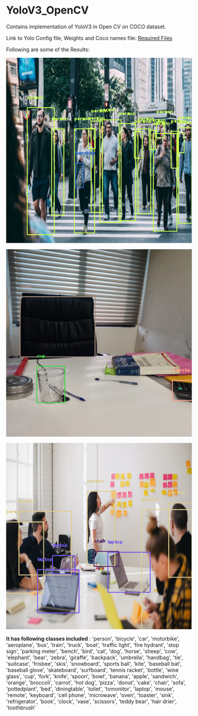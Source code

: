 # YoloV3_OpenCV
Contains implementation of YoloV3 in Open CV on COCO dataset.

Link to Yolo Config file, Weights and Coco names file:
[Required Files](https://drive.google.com/drive/folders/1BgJxW4UGPC0ypJ-fDUz6UnXZInimD9HD?usp=sharing)

Following are some of the Results:

![alt text](https://github.com/mohit138/YoloV3_OpenCV/blob/master/Output/1.PNG?raw=true)

![alt text](https://github.com/mohit138/YoloV3_OpenCV/blob/master/Output/2.PNG?raw=true)

![alt text](https://github.com/mohit138/YoloV3_OpenCV/blob/master/Output/3.PNG?raw=true)


**It has following classes included** : 'person', 'bicycle', 'car', 'motorbike', 'aeroplane', 'bus', 'train', 'truck', 'boat', 'traffic light', 'fire hydrant', 'stop sign', 'parking meter', 'bench', 'bird', 'cat', 'dog', 'horse', 'sheep', 'cow', 'elephant', 'bear', 'zebra', 'giraffe', 'backpack', 'umbrella', 'handbag', 'tie', 'suitcase', 'frisbee', 'skis', 'snowboard', 'sports ball', 'kite', 'baseball bat', 'baseball glove', 'skateboard', 'surfboard', 'tennis racket', 'bottle', 'wine glass', 'cup', 'fork', 'knife', 'spoon', 'bowl', 'banana', 'apple', 'sandwich', 'orange', 'broccoli', 'carrot', 'hot dog', 'pizza', 'donut', 'cake', 'chair', 'sofa', 'pottedplant', 'bed', 'diningtable', 'toilet', 'tvmonitor', 'laptop', 'mouse', 'remote', 'keyboard', 'cell phone', 'microwave', 'oven', 'toaster', 'sink', 'refrigerator', 'book', 'clock', 'vase', 'scissors', 'teddy bear', 'hair drier', 'toothbrush'
